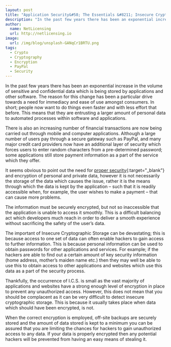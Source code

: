 ```yaml
---
layout: post
title: "Application Security&#58; The Essentials &#8211; Insecure Cryptographic Storage"
description: "In the past few years there has been an exponential increase in the volume of sensitive and confidential data which is being stored by applications and other software"
author:
  name: NetLicensing
  url: http://netlicensing.io
image:
  url: /img/blog/unsplash-GANqCr1BRTU.png
tags:
  - Crypto
  - Cryptography
  - Encryption
  - PayPal
  - Security
---
```


In the past few years there has been an exponential increase in the volume of sensitive and confidential data which is being stored by applications and other software. The reason for this change has been a particular drive towards a need for immediacy and ease of use amongst consumers. In short; people now want to do things even faster and with less effort that before. This means that they are entrusting a larger amount of personal data to automated processes within software and applications.

There is also an increasing number of financial transactions are now being carried out through mobile and computer applications. Although a large number of users pay through a secure gateway such as PayPal, and many major credit card providers now have an additional layer of security which forces users to enter random characters from a pre-determined password; some applications still store payment information as a part of the service which they offer.

It seems obvious to point out the need for [proper security](https://www.google.com/search?q=site%3Anetlicensing.io%20Application%20Security%20Essentials "Application Security Essentials"){:target="_blank"} and encryption of personal and private data, however it is not necessarily the storage of the data which causes the issue, rather it is the means through which the data is kept by the application – such that it is readily accessible when, for example, the user wishes to make a payment – that can cause more problems.

The information must be securely encrypted, but not so inaccessible that the application is unable to access it smoothly. This is a difficult balancing act which developers much reach in order to deliver a smooth experience without sacrificing the safety of the user’s data.

The important of Insecure Cryptographic Storage can be devastating; this is because access to one set of data can often enable hackers to gain access to further information. This is because personal information can be used to obtain passwords for other applications and services. For example; if the hackers are able to find out a certain amount of key security information (home address, mother’s maiden name etc.) then they may well be able to use this to obtain access to other applications and websites which use this data as a part of the security process.

Thankfully, the occurrence of I.C.S. is small as the vast majority of applications and websites have a strong enough level of encryption in place to prevent any unauthorized access. However, this does not mean that you should be complacent as it can be very difficult to detect insecure cryptographic storage. This is because it usually takes place when data which should have been encrypted, is not.

When the correct encryption is employed, off-site backups are securely stored and the amount of data stored is kept to a minimum you can be assured that you are limiting the chances for hackers to gain unauthorized access to any data. If your data is properly encrypted then any potential hackers will be prevented from having an easy means of stealing it.
